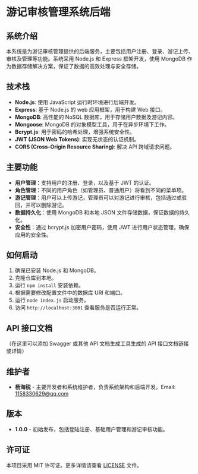# 游记审核管理系统后端

## 系统介绍

本系统是为游记审核管理提供的后端服务，主要包括用户注册、登录、游记上传、审核及管理等功能。系统采用 Node.js 和 Express 框架开发，使用 MongoDB 作为数据存储解决方案，保证了数据的高效处理与安全存储。

## 技术栈

- **Node.js**: 使用 JavaScript 运行时环境进行后端开发。
- **Express**: 基于 Node.js 的 web 应用框架，用于构建 Web 接口。
- **MongoDB**: 高性能的 NoSQL 数据库，用于存储用户数据及游记内容。
- **Mongoose**: MongoDB 的对象模型工具，用于在异步环境下工作。
- **Bcrypt.js**: 用于密码的哈希处理，增强系统安全性。
- **JWT (JSON Web Tokens)**: 实现无状态的认证机制。
- **CORS (Cross-Origin Resource Sharing)**: 解决 API 跨域请求问题。

## 主要功能

- **用户管理**：支持用户的注册、登录，以及基于 JWT 的认证。
- **角色管理**：不同的用户角色（如管理员、普通用户）将看到不同的菜单项。
- **游记管理**：用户可以上传游记，管理员可以对游记进行审核，包括通过或驳回，并可以删除游记。
- **数据持久化**：使用 MongoDB 和本地 JSON 文件存储数据，保证数据的持久化。
- **安全性**：通过 bcrypt.js 加密用户密码，使用 JWT 进行用户状态管理，确保应用的安全性。

## 如何启动

1. 确保已安装 Node.js 和 MongoDB。
2. 克隆仓库到本地。
3. 运行 `npm install` 安装依赖。
4. 根据需要修改配置文件中的数据库 URI 和端口。
5. 运行 `node index.js` 启动服务。
6. 访问 `http://localhost:3001` 查看服务是否运行正常。

## API 接口文档

（在这里可以添加 Swagger 或其他 API 文档生成工具生成的 API 接口文档链接或详情）

## 维护者

- **杨海锐** - 主要开发者和系统维护者，负责系统架构和后端开发。Email: 1158330629@qq.com

## 版本

- **1.0.0** - 初始发布，包括登陆注册、基础用户管理和游记审核功能。

## 许可证

本项目采用 MIT 许可证。更多详情请查看 [LICENSE](LICENSE) 文件。
